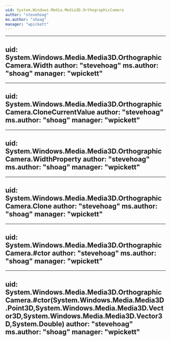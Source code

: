 ```yaml
---
uid: System.Windows.Media.Media3D.OrthographicCamera
author: "stevehoag"
ms.author: "shoag"
manager: "wpickett"
---
```


---
uid: System.Windows.Media.Media3D.OrthographicCamera.Width
author: "stevehoag"
ms.author: "shoag"
manager: "wpickett"
---

---
uid: System.Windows.Media.Media3D.OrthographicCamera.CloneCurrentValue
author: "stevehoag"
ms.author: "shoag"
manager: "wpickett"
---

---
uid: System.Windows.Media.Media3D.OrthographicCamera.WidthProperty
author: "stevehoag"
ms.author: "shoag"
manager: "wpickett"
---

---
uid: System.Windows.Media.Media3D.OrthographicCamera.Clone
author: "stevehoag"
ms.author: "shoag"
manager: "wpickett"
---

---
uid: System.Windows.Media.Media3D.OrthographicCamera.#ctor
author: "stevehoag"
ms.author: "shoag"
manager: "wpickett"
---

---
uid: System.Windows.Media.Media3D.OrthographicCamera.#ctor(System.Windows.Media.Media3D.Point3D,System.Windows.Media.Media3D.Vector3D,System.Windows.Media.Media3D.Vector3D,System.Double)
author: "stevehoag"
ms.author: "shoag"
manager: "wpickett"
---
